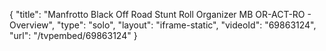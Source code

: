 {
    "title": "Manfrotto Black Off Road Stunt Roll Organizer MB OR-ACT-RO - Overview",
    "type": "solo",
    "layout": "iframe-static",
    "videoId": "69863124",
    "url": "\/tvpembed\/69863124"
}
